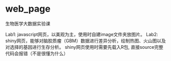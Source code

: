 # web_page
生物医学大数据实验课

Lab1: javascript网页，以美观为主，使用时自建image文件夹放图片。
Lab2: shiny网页，能够对脑胶质瘤（GBM）数据进行差异分析，绘制热图、火山图以及对选择的基因进行生存分析。
shiny网页使用时需要先载入R包, 直接source完整代码会报错（不是很懂为什么）

